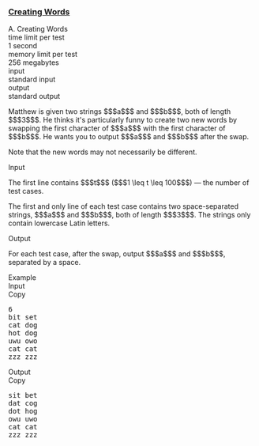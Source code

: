 <h3><a href="https://codeforces.com/contest/1985/problem/A" target="_blank" rel="noopener noreferrer">Creating Words</a></h3>

<div class="header"><div class="title">A. Creating Words</div><div class="time-limit"><div class="property-title">time limit per test</div>1 second</div><div class="memory-limit"><div class="property-title">memory limit per test</div>256 megabytes</div><div class="input-file input-standard"><div class="property-title">input</div>standard input</div><div class="output-file output-standard"><div class="property-title">output</div>standard output</div></div><div><p>Matthew is given two strings $$$a$$$ and $$$b$$$, both of length $$$3$$$. He thinks it's particularly funny to create two new words by swapping the first character of $$$a$$$ with the first character of $$$b$$$. He wants you to output $$$a$$$ and $$$b$$$ after the swap.</p><p>Note that the new words may not necessarily be different.</p></div><div class="input-specification"><div class="section-title">Input</div><p>The first line contains $$$t$$$ ($$$1 \leq t \leq 100$$$)  — the number of test cases.</p><p>The first and only line of each test case contains two space-separated strings, $$$a$$$ and $$$b$$$, both of length $$$3$$$. The strings only contain lowercase Latin letters.</p></div><div class="output-specification"><div class="section-title">Output</div><p>For each test case, after the swap, output $$$a$$$ and $$$b$$$, separated by a space.</p></div><div class="sample-tests"><div class="section-title">Example</div><div class="sample-test"><div class="input"><div class="title">Input<div title="Copy" data-clipboard-target="#id007224370108295868" id="id008563813518618969" class="input-output-copier">Copy</div></div><pre id="id007224370108295868"><div class="test-example-line test-example-line-even test-example-line-0">6</div><div class="test-example-line test-example-line-odd test-example-line-1">bit set</div><div class="test-example-line test-example-line-even test-example-line-2">cat dog</div><div class="test-example-line test-example-line-odd test-example-line-3">hot dog</div><div class="test-example-line test-example-line-even test-example-line-4">uwu owo</div><div class="test-example-line test-example-line-odd test-example-line-5">cat cat</div><div class="test-example-line test-example-line-even test-example-line-6">zzz zzz</div></pre></div><div class="output"><div class="title">Output<div title="Copy" data-clipboard-target="#id006781369216337181" id="id00744586203357639" class="input-output-copier">Copy</div></div><pre id="id006781369216337181">sit bet
dat cog
dot hog
owu uwo
cat cat
zzz zzz
</pre></div></div></div>